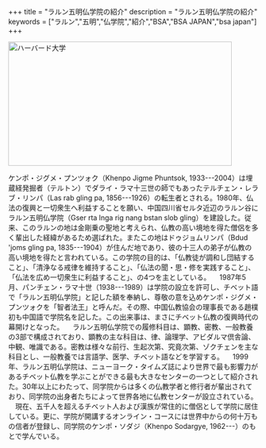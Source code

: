+++
title = "ラルン五明仏学院の紹介"
description = "ラルン五明仏学院の紹介"
keywords = ["ラルン","五明","仏学院","紹介","BSA","BSA JAPAN","bsa japan"]
+++

<img class="img-responsive center-block" src="../img/faq/xueyuan.jpg" alt="ハーバード大学" width="450" height="250">

ケンポ・ジグメ・プンツォク（Khenpo Jigme Phuntsok, 1933---2004）は埋蔵経発掘者（テルトン）でダライ・ラマ十三世の師でもあったテルチェン・レラブ・リンパ（Las rab gling pa, 1856---1926）の転生者とされる。1980年、仏法の復興と一切衆生へ利益することを願い、中国四川省セルタ近辺のラルン谷にラルン五明仏学院（Gser rta lnga rig nang bstan slob gling）を建設した。従来、このラルンの地は金剛乗の聖地と考えられ、仏教の高い境地を得た僧侶を多く輩出した経緯があるため選ばれた。またこの地はドゥジョムリンパ（Bdud 'joms gling pa, 1835---1904）が住んだ地であり、彼の十三人の弟子が仏教の高い境地を得たと言われている。この学院の目的は、「仏教徒が調和し団結すること」、「清浄なる戒律を維持すること」、「仏法の聞・思・修を実践すること」、「仏法を広め一切衆生に利益すること」、の4つを主としている。
　1987年5月、パンチェン・ラマ十世（1938---1989）は学院の設立を許可し、チベット語で「ラルン五明仏学院」と記した額を奉納し、尊敬の意を込めケンポ・ジグメ・プンツォクを「智者法王」と呼んだ。その際、中国仏教協会の理事長である趙樸初も中国語で学院名を記した。この出来事は、まさにチベット仏教の復興時代の幕開けとなった。
　ラルン五明仏学院での履修科目は、顕教、密教、一般教養の3部で構成されており、顕教の主な科目は、律、論理学、アビダルマ倶舎論、中観、唯識である。密教は様々な前行、生起次第、究竟次第、ゾクチェンを主な科目とし、一般教養では言語学、医学、チベット語などを学習する。
　1999年、ラルン五明仏学院は、ニューヨーク・タイムズ誌により世界で最も影響力があるチベット仏教を学ぶことができる最も大きなセンターの一つとして紹介された。30年以上にわたって、同学院からは多くの仏教学者と修行者が輩出されており、同学院の出身者たちによって世界各地に仏教センターが設立されている。
　現在、五千人を超えるチベット人および漢族が常住的に僧侶として学院に居住している。更に、学院が開講するオンライン・コースには世界中からの何十万もの信者が登録し、同学院のケンポ・ソダジ（Khenpo Sodargye, 1962---）のもとで学んでいる。

